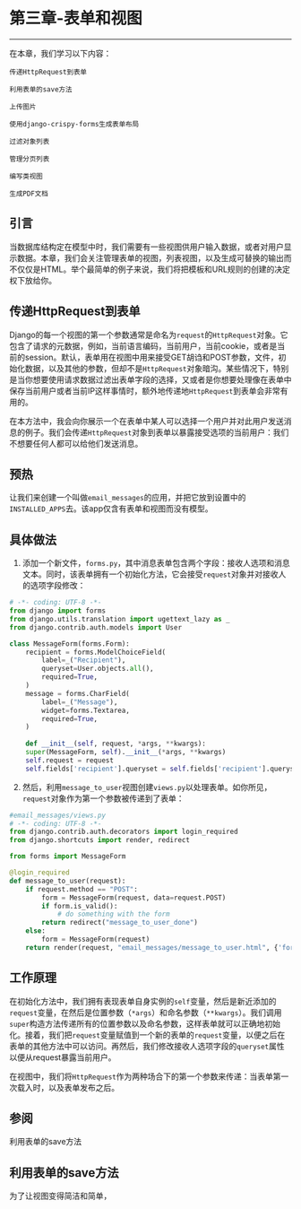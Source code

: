 # 第三章-表单和视图
***************
在本章，我们学习以下内容：  

```
传递HttpRequest到表单

利用表单的save方法

上传图片

使用django-crispy-forms生成表单布局

过滤对象列表

管理分页列表

编写类视图

生成PDF文档
```
## 引言
当数据库结构定在模型中时，我们需要有一些视图供用户输入数据，或者对用户显示数据。本章，我们会关注管理表单的视图，列表视图，以及生成可替换的输出而不仅仅是HTML。举个最简单的例子来说，我们将把模板和URL规则的创建的决定权下放给你。  

## 传递HttpRequest到表单
Django的每一个视图的第一个参数通常是命名为`request`的`HttpRequest`对象。它包含了请求的元数据，例如，当前语言编码，当前用户，当前cookie，或者是当前的session。默认，表单用在视图中用来接受GET胡诌和POST参数，文件，初始化数据，以及其他的参数，但却不是`HttpRequest`对象暗沟。某些情况下，特别是当你想要使用请求数据过滤出表单字段的选择，又或者是你想要处理像在表单中保存当前用户或者当前IP这样事情时，额外地传递地`HttpRequest`到表单会非常有用的。  

在本方法中，我会向你展示一个在表单中某人可以选择一个用户并对此用户发送消息的例子。我们会传递`HttpRequest`对象到表单以暴露接受选项的当前用户：我们不想要任何人都可以给他们发送消息。  
## 预热
让我们来创建一个叫做`email_messages`的应用，并把它放到设置中的`INSTALLED_APPS`去。该app仅含有表单和视图而没有模型。  

## 具体做法
1. 添加一个新文件，`forms.py`，其中消息表单包含两个字段：接收人选项和消息文本。同时，该表单拥有一个初始化方法，它会接受`request`对象并对接收人的选项字段修改：  

```python
# -*- coding: UTF-8 -*-
from django import forms
from django.utils.translation import ugettext_lazy as _
from django.contrib.auth.models import User

class MessageForm(forms.Form):
    recipient = forms.ModelChoiceField(
        label=_("Recipient"),
        queryset=User.objects.all(),
        required=True,
    )
    message = forms.CharField(
        label=_("Message"),
        widget=forms.Textarea,
        required=True,
    )
    
    def __init__(self, request, *args, **kwargs):
    super(MessageForm, self).__init__(*args, **kwargs)
    self.request = request
    self.fields['recipient'].queryset = self.fields['recipient'].queryset.exclude(pk=request.user.pk)
```

2. 然后，利用`message_to_user`视图创建`views.py`以处理表单。如你所见，`request`对象作为第一个参数被传递到了表单：  

```python
#email_messages/views.py
# -*- coding: UTF-8 -*-
from django.contrib.auth.decorators import login_required
from django.shortcuts import render, redirect

from forms import MessageForm

@login_required
def message_to_user(request):
    if request.method == "POST":
        form = MessageForm(request, data=request.POST)
        if form.is_valid():
            # do something with the form
        return redirect("message_to_user_done")
    else:
        form = MessageForm(request)
    return render(request, "email_messages/message_to_user.html", {'form:form'})
```

## 工作原理
在初始化方法中，我们拥有表现表单自身实例的`self`变量，然后是新近添加的`request`变量，在然后是位置参数（`*args`）和命名参数（`**kwargs`）。我们调用`super`构造方法传递所有的位置参数以及命名参数，这样表单就可以正确地初始化。接着，我们把`request`变量赋值到一个新的表单的`request`变量，以便之后在表单的其他方法中可以访问。再然后，我们修改接收人选项字段的`queryset`属性以便从request暴露当前用户。  

在视图中，我们将`HttpRequest`作为两种场合下的第一个参数来传递：当表单第一次载入时，以及表单发布之后。  

## 参阅
利用表单的save方法  

## 利用表单的save方法
为了让视图变得简洁和简单，
